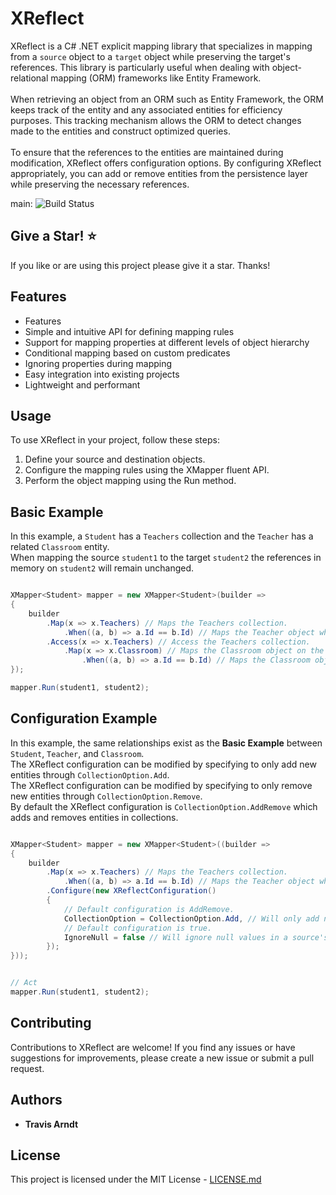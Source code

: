 # XReflect

XReflect is a C# .NET explicit mapping library that specializes in mapping from a `source` object to a `target` object while preserving the target's references. This library is particularly useful when dealing with object-relational mapping (ORM) frameworks like Entity Framework.
<br/>
<br/>
When retrieving an object from an ORM such as Entity Framework, the ORM keeps track of the entity and any associated entities for efficiency purposes. This tracking mechanism allows the ORM to detect changes made to the entities and construct optimized queries.
<br/>
<br/>
To ensure that the references to the entities are maintained during modification, XReflect offers configuration options. By configuring XReflect appropriately, you can add or remove entities from the persistence layer while preserving the necessary references.

main: ![Build Status](https://github.com/Tmarndt1/XReflect/workflows/.NET/badge.svg?branch=main)

## Give a Star! :star:

If you like or are using this project please give it a star. Thanks!

## Features
* Features
* Simple and intuitive API for defining mapping rules
* Support for mapping properties at different levels of object hierarchy
* Conditional mapping based on custom predicates
* Ignoring properties during mapping
* Easy integration into existing projects
* Lightweight and performant

## Usage
To use XReflect in your project, follow these steps:

1. Define your source and destination objects.
2. Configure the mapping rules using the XMapper fluent API.
3. Perform the object mapping using the Run method.

## Basic Example
In this example, a `Student` has a `Teachers` collection and the `Teacher` has a related `Classroom` entity. 
<br/>
When mapping the source `student1` to the target `student2` the references in memory on `student2` will remain unchanged. 
```csharp

XMapper<Student> mapper = new XMapper<Student>(builder =>
{
    builder
        .Map(x => x.Teachers) // Maps the Teachers collection.
            .When((a, b) => a.Id == b.Id) // Maps the Teacher object when the Id property matches.
        .Access(x => x.Teachers) // Access the Teachers collection.
            .Map(x => x.Classroom) // Maps the Classroom object on the Teachers collection
                .When((a, b) => a.Id == b.Id) // Maps the Classroom object when the Id property matches.
});

mapper.Run(student1, student2);

```

## Configuration Example
In this example, the same relationships exist as the **Basic Example** between `Student`, `Teacher`, and `Classroom`. 
<br/>
The XReflect configuration can be modified by specifying to only add new entities through `CollectionOption.Add`.
<br/>
The XReflect configuration can be modified by specifying to only remove new entities through `CollectionOption.Remove`.
<br/>
By default the XReflect configuration is `CollectionOption.AddRemove` which adds and removes entities in collections.
```csharp

XMapper<Student> mapper = new XMapper<Student>((builder =>
{
    builder
        .Map(x => x.Teachers) // Maps the Teachers collection.
            .When((a, b) => a.Id == b.Id) // Maps the Teacher object when the Id property matches.
        .Configure(new XReflectConfiguration()
        {
            // Default configuration is AddRemove.
            CollectionOption = CollectionOption.Add, // Will only add new objects and won't remove existing in collection.
            // Default configuration is true.
            IgnoreNull = false // Will ignore null values in a source's collection while mapping.
        });
}));


// Act
mapper.Run(student1, student2);

```
## Contributing
Contributions to XReflect are welcome! If you find any issues or have suggestions for improvements, please create a new issue or submit a pull request.

## Authors

- **Travis Arndt**

## License

This project is licensed under the MIT License - [LICENSE.md](LICENSE)
